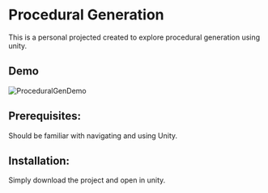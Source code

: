# Procedural Generation 
This is a personal projected created to explore procedural generation using unity. 

## Demo
![ProceduralGenDemo](https://user-images.githubusercontent.com/33706092/89561392-a8e7f080-d7d5-11ea-992b-1ea13b98bfaa.gif)

## Prerequisites:  
Should be familiar with navigating and using Unity. 

## Installation:   
Simply download the project and open in unity. 

